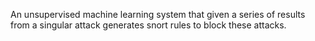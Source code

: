 An unsupervised machine learning system that given a series of results from a singular attack generates snort rules to block these attacks.
